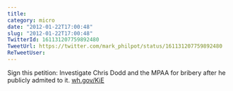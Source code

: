 ```yaml
---
title: 
category: micro
date: "2012-01-22T17:00:48"
slug: "2012-01-22T17:00:48"
TwitterId: 161131207759892480
TweetUrl: https://twitter.com/mark_philpot/status/161131207759892480
ReTweetUser: 
---
```


Sign this petition: Investigate Chris Dodd and the MPAA for bribery after he publicly admited to it. [wh.gov/KiE](http://wh.gov/KiE)
